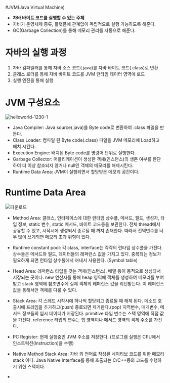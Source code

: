 #JVM(Java Virtual Machine)
- **자바 바이트 코드를 실행할 수 있는 주체**
- 자바가 운영체제 종류, 플랫폼에 관계없이 독립적으로 실행 가능하도록 해준다.
- GC(Garbage Collection)를 통해 메모리 관리를 자동으로 해준다.


# 자바의 실행 과정
1. 자바 컴파일러를 통해 자바 소스 코드(.java)를 자바 바이트 코드(.class)로 변환
2. 클래스 로더를 통해 자바 바이트 코드를 JVM 런타임 데이터 영역에 로드
3. 실행 엔진을 통해 실행


# JVM 구성요소
![helloworld-1230-1](https://user-images.githubusercontent.com/55070039/173191207-5c66f8d9-49ed-4575-ad74-473e23dc7b78.png)

- Java Compiler: Java source(.java)를 Byte code로 변환하여 .class 파일을 만든다. 
- Class Loader: 컴파일 된 Byte code(.class) 파일을 JVM 메모리에 Load하고 배치 시킨다.
- Execution Engine: 배치된 Byte code를 명령어 단위로 실행한다.
- Garbage Collector: 어플리케이션이 생성한 객체(인스턴스)의 생존 여부를 판단하여 더 이상 참조되지 않거나 null인 객체의 메모리를 해제시킨다.
- Runtime Data Area: JVM이 실행되면서 할당받은 메모리 공간이다.

# Runtime Data Area

![다운로드](https://user-images.githubusercontent.com/55070039/173191410-f71823f0-187e-4923-8233-0398d5108fac.png)

- Method Area: 클래스, 인터페이스에 대한 런타임 상수풀, 메서드, 필드, 생성자, 타입 정보, static 변수, static 메서드, 바이트 코드등을 보관한다.
전체 thread에서 공유할 수 있고, 시작시에 생성되서 종료될 때 까지 존재한다. 따라서 전역변수를 너무 많이 쓰게되면 메모리 초과 위험이 있다.


- Runtime constant pool: 각 class, interface는 각각의 런타임 상수풀을 가진다. 상수들은 메서드와 필드, 데이터들의 래퍼런스 값을 가지고 있다.
중복되는 정보가 필요하게 되면 런타임 상수풀에서 꺼내서 사용한다. (Symbol table)


- Head Area: 레퍼런스 타입을 갖는 객체(인스턴스), 배열 등이 동적으로 생성되서 저장되는 곳이다.
new 연산자를 통해 heap 영역에 객체를 생성하여 메모리를 부여받고 stack 영역에 참조변수에 실제 객체의 레퍼런스 값을 리턴받는다. 이 레퍼런스 값을 통해서만 객체를 다룰 수 있다.


- Stack Area: 각 스레드 시작시에 하나씩 할당되고 종료될 때 해제 된다. 메소드 호출시에 프레임을 추가하고(push) 종료되면 제거한다.(pop)
지역변수, 매개변수, 메서드 정보들의 임시 데이터가 저장된다.
primitive 타입 변수는 스택 영역에 직접 값을 가진다. reference 타입의 변수는 힙 영역이나 메서드 영역의 객체 주소를 가진다. 

- PC Register: 현재 실행중인 JVM 주소를 저장한다. (프로그램 실행은 CPU에서 인스트럭션(Instruction)을 수행)


- Native Method Stack Area: 자바 외 언어로 작성된 네이티브 코드를 위한 메모리 stack 이다.
Java Native Interface를 통해 호출되는 C/C++등의 코드를 수행하기 위한 스택이다.
- 
